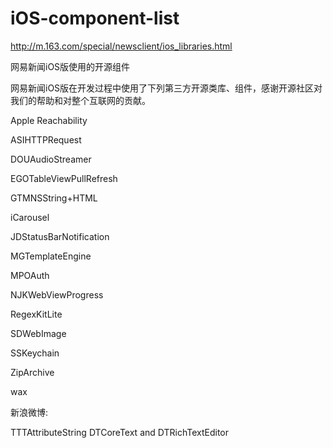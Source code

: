 iOS-component-list
==================


http://m.163.com/special/newsclient/ios_libraries.html


网易新闻iOS版使用的开源组件

网易新闻iOS版在开发过程中使用了下列第三方开源类库、组件，感谢开源社区对我们的帮助和对整个互联网的贡献。

Apple Reachability

ASIHTTPRequest

DOUAudioStreamer


EGOTableViewPullRefresh

GTMNSString+HTML


iCarousel

JDStatusBarNotification


MGTemplateEngine


MPOAuth

NJKWebViewProgress

RegexKitLite


SDWebImage

SSKeychain

ZipArchive

wax


新浪微博:

TTTAttributeString
DTCoreText and DTRichTextEditor

